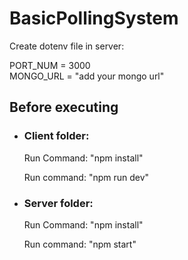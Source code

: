 # BasicPollingSystem
Create dotenv file in server:

PORT_NUM = 3000 <br/>
MONGO_URL = "add your mongo url"

<h2>Before executing</h2>
<ul>
  <li><h3>Client folder:</h3> 
    <p>Run Command: "npm install" </p>
    <p>Run command: "npm run dev" </p>
  </li>
  <li><h3>Server folder:</h3> 
    <p>Run Command: "npm install" </p>
    <p>Run command: "npm start" </p>
  </li>
  
</ul>

